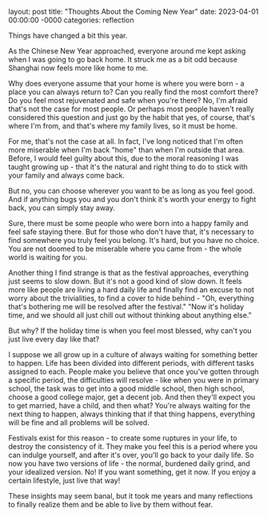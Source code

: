 layout: post
title: "Thoughts About the Coming New Year"
date: 2023-04-01 00:00:00 -0000
categories: reflection

Things have changed a bit this year.

As the Chinese New Year approached, everyone around me kept asking when I was going to go back home. It struck me as a bit odd because Shanghai now feels more like home to me.

Why does everyone assume that your home is where you were born - a place you can always return to? Can you really find the most comfort there? Do you feel most rejuvenated and safe when you're there? No, I'm afraid that's not the case for most people. Or perhaps most people haven't really considered this question and just go by the habit that yes, of course, that's where I'm from, and that's where my family lives, so it must be home.

For me, that's not the case at all. In fact, I've long noticed that I'm often more miserable when I'm back "home" than when I'm outside that area. Before, I would feel guilty about this, due to the moral reasoning I was taught growing up - that it's the natural and right thing to do to stick with your family and always come back.

But no, you can choose wherever you want to be as long as you feel good. And if anything bugs you and you don't think it's worth your energy to fight back, you can simply stay away.

Sure, there must be some people who were born into a happy family and feel safe staying there. But for those who don't have that, it's necessary to find somewhere you truly feel you belong. It's hard, but you have no choice. You are not doomed to be miserable where you came from - the whole world is waiting for you.

Another thing I find strange is that as the festival approaches, everything just seems to slow down. But it's not a good kind of slow down. It feels more like people are living a hard daily life and finally find an excuse to not worry about the trivialities, to find a cover to hide behind - "Oh, everything that's bothering me will be resolved after the festival." "Now it's holiday time, and we should all just chill out without thinking about anything else."

But why? If the holiday time is when you feel most blessed, why can't you just live every day like that?

I suppose we all grow up in a culture of always waiting for something better to happen. Life has been divided into different periods, with different tasks assigned to each. People make you believe that once you've gotten through a specific period, the difficulties will resolve - like when you were in primary school, the task was to get into a good middle school, then high school, choose a good college major, get a decent job. And then they'll expect you to get married, have a child, and then what? You're always waiting for the next thing to happen, always thinking that if that thing happens, everything will be fine and all problems will be solved.

Festivals exist for this reason - to create some ruptures in your life, to destroy the consistency of it. They make you feel this is a period where you can indulge yourself, and after it's over, you'll go back to your daily life. So now you have two versions of life - the normal, burdened daily grind, and your idealized version. No! If you want something, get it now. If you enjoy a certain lifestyle, just live that way!

These insights may seem banal, but it took me years and many reflections to finally realize them and be able to live by them without fear.
